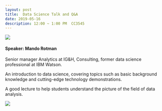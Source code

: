 ```yaml
---
layout: post
title:  Data Science Talk and Q&A
date: 2019-05-16 
description: 12:00 ~ 1:00 PM  CC3545
---
```

<div class="row mt-3">
    <div class="col-sm mt-3 mt-md-0">
        <img style="width = 70%" class="img-fluid rounded z-depth-1" src="{{ site.baseurl }}/assets/img/2019-Mando-Rotman/poster.jpg" data-zoomable>
    </div>
    <div class="col-sm mt-3 mt-md-0">
      <h4>Speaker: <strong>Mando Rotman </strong></h4>
      <p>Senior manager Analytics at IG&amp;H, 
        Consulting, 
        former data science professional at IBM Watson.</p>
        <p>An introduction to data science, covering topics such as basic background knowledge and cutting-edge technology demonstrations. </p>
        <p>A good lecture to help students understand the picture of the field of data analysis. </p>        
    </div>
</div>
<div class="row mt-3">
    <div class="col-sm mt-3 mt-md-0">
        <img class="img-fluid rounded z-depth-1" src="{{ site.baseurl }}/assets/img/2019-Mando-Rotman/poster.jpg" data-zoomable>
    </div>
</div>
